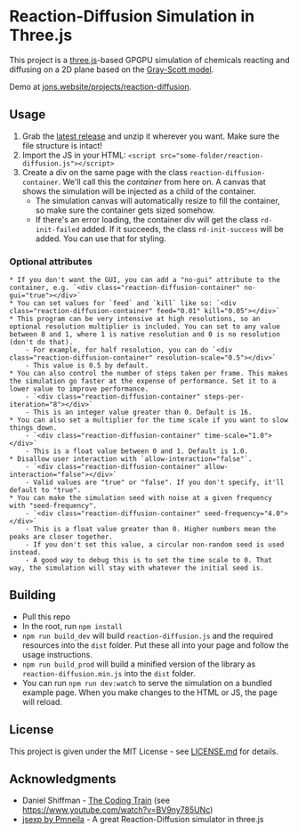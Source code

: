 # Reaction-Diffusion Simulation in Three.js

This project is a [three.js](threejs.org)-based GPGPU simulation of chemicals reacting and diffusing on a 2D plane based on the [Gray-Scott model](https://groups.csail.mit.edu/mac/projects/amorphous/GrayScott/).

Demo at [jons.website/projects/reaction-diffusion](https://jons.website/projects/reaction-diffusion).

## Usage

1. Grab the [latest release](https://github.com/colejd/Reaction-Diffusion-ThreeJS/releases) and unzip it wherever you want. Make sure the file structure is intact!
2. Import the JS in your HTML: `<script src="some-folder/reaction-diffusion.js"></script>`
3. Create a div on the same page with the class `reaction-diffusion-container`. We'll call this the *container* from here on. A canvas that shows the simulation will be injected as a child of the container.
    * The simulation canvas will automatically resize to fill the container, so make sure the container gets sized somehow.
    * If there's an error loading, the container div will get the class `rd-init-failed` added. If it succeeds, the class `rd-init-success` will be added. You can use that for styling.

### Optional attributes
    * If you don't want the GUI, you can add a "no-gui" attribute to the container, e.g. `<div class="reaction-diffusion-container" no-gui="true"></div>`
    * You can set values for `feed` and `kill` like so: `<div class="reaction-diffusion-container" feed="0.01" kill="0.05"></div>`
    * This program can be very intensive at high resolutions, so an optional resolution multiplier is included. You can set to any value between 0 and 1, where 1 is native resolution and 0 is no resolution (don't do that).
        - For example, for half resolution, you can do `<div class="reaction-diffusion-container" resolution-scale="0.5"></div>`
        - This value is 0.5 by default.
    * You can also control the number of steps taken per frame. This makes the simulation go faster at the expense of performance. Set it to a lower value to improve performance.
        - `<div class="reaction-diffusion-container" steps-per-iteration="8"></div>`
        - This is an integer value greater than 0. Default is 16.
    * You can also set a multiplier for the time scale if you want to slow things down.
        - `<div class="reaction-diffusion-container" time-scale="1.0"></div>`
        - This is a float value between 0 and 1. Default is 1.0.
    * Disallow user interaction with `allow-interaction="false"`.
        - `<div class="reaction-diffusion-container" allow-interaction="false"></div>`
        - Valid values are "true" or "false". If you don't specify, it'll default to "true".
    * You can make the simulation seed with noise at a given frequency with "seed-frequency".
        - `<div class="reaction-diffusion-container" seed-frequency="4.0"></div>`
        - This is a float value greater than 0. Higher numbers mean the peaks are closer together.
        - If you don't set this value, a circular non-random seed is used instead.
        - A good way to debug this is to set the time scale to 0. That way, the simulation will stay with whatever the initial seed is.

## Building

* Pull this repo
* In the root, run `npm install`
* `npm run build_dev` will build `reaction-diffusion.js` and the required resources into the `dist` folder. Put these all into your page and follow the usage instructions.
* `npm run build_prod` will build a minified version of the library as `reaction-diffusion.min.js` into the `dist` folder.
* You can run `npm run dev:watch` to serve the simulation on a bundled example page. When you make changes to the HTML or JS, the page will reload.

## License

This project is given under the MIT License - see [LICENSE.md](LICENSE.md) for details.

## Acknowledgments

* Daniel Shiffman - [The Coding Train](http://thecodingtrain.com/) (see https://www.youtube.com/watch?v=BV9ny785UNc)
* [jsexp by Pmneila](https://github.com/pmneila/jsexp) - A great Reaction-Diffusion simulator in three.js
